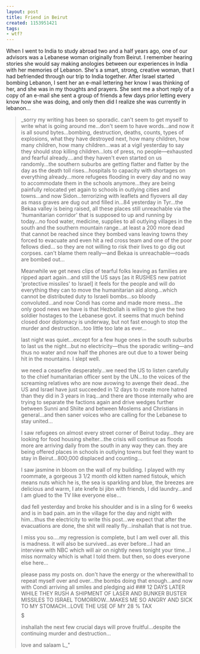 ```yaml
---
layout: post
title: Friend in Beirut
created: 1153951421
tags:
- wtf?
---
```

When I went to India to study abroad two and a half years ago, one of our advisors was a Lebanese woman originally from Beirut. I remember hearing stories she would say making anologies between our experiences in India with her memories of Lebanon. She's a smart, strong, creative woman, that I had befriended through our trip to India together. After Israel started bombing Lebanon, I sent her an e-mail lettering her know I was thinking of her, and she was in my thoughts and prayers. She sent me a short reply of a copy of an e-mail she sent a group of friends a few days prior letting every know how she was doing, and only then did I realize she was currently in lebanon...

> _sorry my writing has been so sporadic. can't seem to get myself to write what is going around me...don't seem to have words...and now it is all sound bytes...bombing, destruction, deaths, counts, types of explosions, what they have destroyed next, how many children, how many children, how many children...was at a vigil yesterday to say they should stop killing children...lots of press, no people&#8212;exhausted and fearful already....and they haven't even started on us randomly...the southern suburbs are getting flatter and flatter by the day as the death toll rises...hospitals to capacity with shortages on everything already...more refugees flooding in every day and no way to accommodate them in the schools anymore...they are being painfully relocated yet again to schools in outlying cities and towns...and now Sidon...terrorizing with leaflets and flyovers all day as mass graves are dug out and filled in...84 yesterday in Tyr...the Bekaa valley is being raised, all these places still unreachable via the 'humanitarian corridor' that is supposed to up and running by today...no food water, medicine, supplies to all outlying villages in the south and the southern mountain range...at least a 200 more dead that cannot be reached since they bombed vans leaving towns they forced to evacuate and even hit a red cross team and one of the poor fellows died... so they are not willing to risk their lives to go dig out corpses. can't blame them really&#8212;and Bekaa is unreachable&#8212;roads are bombed out...
> 
>  Meanwhile we get news clips of tearful folks leaving as families are ripped apart again...and still the US says [as it RUSHES new patriot 'protective missiles' to Israel] it feels for the people and will do everything they can to move the humanitarian aid along...which cannot be distributed duty to Israeli bombs...so bloody convoluted...and now Condi has come and made more mess...the only good news we have is that Hezbollah is willing to give the two soldier hostages to the Lebanese govt. it seems that much behind closed door diplomacy is underway, but not fast enough to stop the murder and destruction...too little too late as ever...
> 
>  last night was quiet...except for a few huge ones in the south suburbs to last us the night...but no electricity&#8212;thus the sporadic writing&#8212;and thus no water and now half the phones are out due to a tower being hit in the mountains. I slept well.
> 
>  we need a ceasefire desperately...we need the US to listen carefully to the chief humanitarian officer sent by the UN...to the voices of the screaming relatives who are now avowing to avenge their dead...the US and Israel have just succeeded in 12 days to create more hatred than they did in 3 years in Iraq...and there are those internally who are trying to separate the factions again and drive wedges further between Sunni and Shiite and between Moslems and Christians in general...and then saner voices who are calling for the Lebanese to stay united...
> 
>  I saw refugees on almost every street corner of Beirut today...they are looking for food housing shelter...the crisis will continue as floods more are arriving daily from the south in any way they can. they are being offered places in schools in outlying towns but feel they want to stay in Beirut...800,000 displaced and counting...
> 
>  I saw jasmine in bloom on the wall of my building. I played with my roommate, a gorgeous 3 1/2 month old kitten named fistouk, which means nuts which he is, the sea is sparkling and blue, the breezes are delicious and warm, I ate knefe bi jibn with friends, I did laundry...and I am glued to the TV like everyone else...
> 
>  dad fell yesterday and broke his shoulder and is in a sling for 6 weeks and is in bad pain. am in the village for the day and night with him...thus the electricity to write this post...we expect that after the evacuations are done, the shit will really fly...inshallah that is not true.
> 
>  I miss you so....my regression is complete, but I am well over all. this is madness. it will also be survived...as ever before...I had an interview with NBC which will air on nightly news tonight your time...I miss normalcy which is what I told them. but then, so does everyone else here...
> 
>  please pass my posts on. don't have the energy or the wherewithall to repeat myself over and over...the bombs doing that enough...and now with Condi arriving all smiles and pledging aid ### 12 DAYS LATER WHILE THEY RUSH A SHIPMENT OF LASER AND BUNKER BUSTER MISSILES TO ISRAEL TOMORROW...MAKES ME SO ANGRY AND SICK TO MY STOMACH...LOVE THE USE OF MY 28 % TAX $$$$$
> 
>  inshallah the next few crucial days will prove fruitful...despite the continuing murder and destruction...
> 
>  love and salaam
> L_" 
> 

